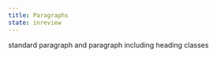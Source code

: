 ```yaml
---
title: Paragraphs
state: inreview
---
```

standard paragraph and paragraph including heading classes
